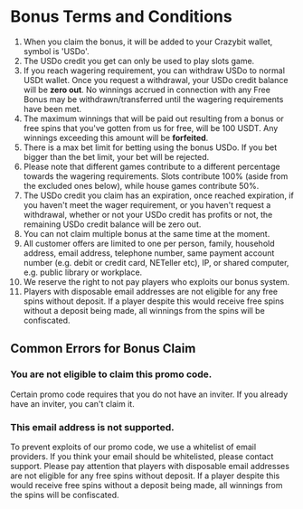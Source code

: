 # Bonus Terms and Conditions

1. When you claim the bonus, it will be added to your Crazybit wallet, symbol is 'USDo'.
2. The USDo credit you get can only be used to play slots game.
3. If you reach wagering requirement, you can withdraw USDo to normal USDt wallet. Once you request a withdrawal, your USDo credit balance will be **zero out**. No winnings accrued in connection with any Free Bonus may be withdrawn/transferred until the wagering requirements have been met.
4. The maximum winnings that will be paid out resulting from a bonus or free spins that you've gotten from us for free, will be 100 USDT.  Any winnings exceeding this amount will be **forfeited**.&#x20;
5. There is a max bet limit for betting using the bonus USDo. If you bet bigger than the bet limit, your bet will be rejected.&#x20;
6. Please note that different games contribute to a different percentage towards the wagering requirements. Slots contribute 100% (aside from the excluded ones below), while house games contribute 50%.
7. The USDo credit you claim has an expiration, once reached expiration, if you haven't meet the wager requirement, or you haven't request a withdrawal, whether or not your USDo credit has profits or not, the remaining USDo credit balance will be zero out.&#x20;
8. You can not claim multiple bonus at the same time at the moment.&#x20;
9. All customer offers are limited to one per person, family, household address, email address, telephone number, same payment account number (e.g. debit or credit card, NETeller etc), IP, or shared computer, e.g. public library or workplace.
10. We reserve the right to not pay players who exploits our bonus system.
11. Players with disposable email addresses are not eligible for any free spins without deposit. If a player despite this would receive free spins without a deposit being made, all winnings from the spins will be confiscated.

## Common Errors for Bonus Claim

### You are not eligible to claim this promo code.

Certain promo code requires that you do not have an inviter. If you already have an inviter, you can't claim it.

### This email address is not supported.

To prevent exploits of our promo code, we use a whitelist of email providers. If you think your email should be whitelisted, please contact support. Please pay attention that players with disposable email addresses are not eligible for any free spins without deposit. If a player despite this would receive free spins without a deposit being made, all winnings from the spins will be confiscated.

